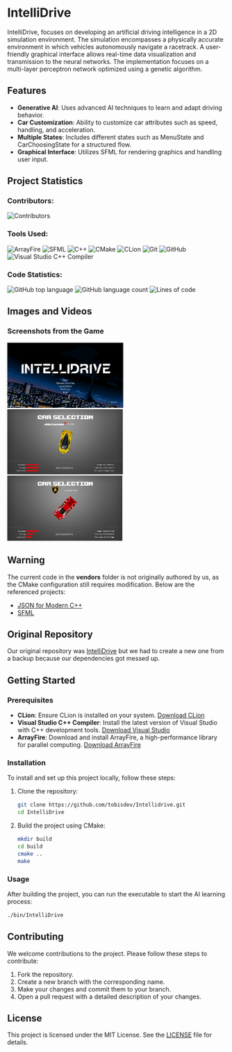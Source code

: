 # IntelliDrive

IntelliDrive, focuses on developing an artificial driving intelligence in a 2D simulation environment. The simulation encompasses a physically accurate environment in which vehicles autonomously navigate a racetrack. A user-friendly graphical interface allows real-time data visualization and transmission to the neural networks. The implementation focuses on a multi-layer perceptron network optimized using a genetic algorithm.

## Features
- **Generative AI**: Uses advanced AI techniques to learn and adapt driving behavior.
- **Car Customization**: Ability to customize car attributes such as speed, handling, and acceleration.
- **Multiple States**: Includes different states such as MenuState and CarChoosingState for a structured flow.
- **Graphical Interface**: Utilizes SFML for rendering graphics and handling user input.

## Project Statistics

### Contributors:
![Contributors](https://contributors-img.web.app/image?repo=tobisdev/Cpp-GenerativeAI)

### Tools Used:
<p align="left">
  <img src="https://external-content.duckduckgo.com/iu/?u=http%3A%2F%2Farrayfire.com%2Flogos%2Farrayfire_logo_whitebkgnd.png&f=1&nofb=1&ipt=492162a18381f8c743d1617b0cdd2ef9776b7e03b649b8cd46e15f8832ee63db&ipo=images" alt="ArrayFire" height="50">
  <img src="https://external-content.duckduckgo.com/iu/?u=https%3A%2F%2Fwww.pikpng.com%2Fpngl%2Fb%2F73-738895_sfml-logo-sfml-icon-clipart.png&f=1&nofb=1&ipt=37dea4a9d226a1cf90ed363fcb1c6c299cf2d3fb76c201bf1f534c8c4e894e36&ipo=images" alt="SFML" height="50">
  <img src="https://upload.wikimedia.org/wikipedia/commons/1/18/ISO_C%2B%2B_Logo.svg" alt="C++" height="50">
  <img src="https://upload.wikimedia.org/wikipedia/commons/1/13/Cmake.svg" alt="CMake" height="50">
  <img src="https://external-content.duckduckgo.com/iu/?u=https%3A%2F%2Fresources.jetbrains.com%2Fstorage%2Fproducts%2Fcompany%2Fbrand%2Flogos%2FCLion_icon.png&f=1&nofb=1&ipt=917eb1a40af6a8bb0bf8cae02279d54e005c2dd5b83774b9a25d5eb49c36c2fe&ipo=images" alt="CLion" height="50">
  <img src="https://upload.wikimedia.org/wikipedia/commons/3/3f/Git_icon.svg" alt="Git" height="50">
  <img src="https://upload.wikimedia.org/wikipedia/commons/9/91/Octicons-mark-github.svg" alt="GitHub" height="50">
  <img src="https://external-content.duckduckgo.com/iu/?u=https%3A%2F%2Fpluspng.com%2Fimg-png%2Fvisual-studio-logo-png-visual-studio-code-logo-png-transparent-amp-svg-vector-pluspng-2400x2412.png&f=1&nofb=1&ipt=a8f263de14c51eb41fa2005f1d355f0050c031eabf6ea6d0ab999dbda0126725&ipo=images" alt="Visual Studio C++ Compiler" height="50">
</p>

### Code Statistics:
![GitHub top language](https://img.shields.io/github/languages/top/tobisdev/IntelliDrive)
![GitHub language count](https://img.shields.io/github/languages/count/tobisdev/IntelliDrive)
![Lines of code](https://tokei.rs/b1/github/tobisdev/IntelliDrive)

## Images and Videos

### Screenshots from the Game

<div class="image-container">
<img src="/resources/Screenshots/Screen1.png" alt="Screenshot 1" height="150">
<img src="/resources/Screenshots/Screen2.png" alt="Screenshot 2" height="150">
<img src="/resources/Screenshots/Screen3.png" alt="Screenshot 3" height="150">
</div>

## Warning

The current code in the **vendors** folder is not originally authored by us, as the CMake configuration still requires modification. Below are the referenced projects:

- [JSON for Modern C++](https://github.com/nlohmann/json)
- [SFML](https://github.com/SFML/SFML)

## Original Repository

Our original repository was [IntelliDrive](https://github.com/voricc/IntelliDrive) but we had to create a new one from a backup because our dependencies got messed up.

## Getting Started

### Prerequisites

- **CLion**: Ensure CLion is installed on your system. [Download CLion](https://www.jetbrains.com/clion/download/)
- **Visual Studio C++ Compiler**: Install the latest version of Visual Studio with C++ development tools. [Download Visual Studio](https://visualstudio.microsoft.com/downloads/)
- **ArrayFire**: Download and install ArrayFire, a high-performance library for parallel computing. [Download ArrayFire](https://arrayfire.com/download)

### Installation
To install and set up this project locally, follow these steps:

1. Clone the repository:
    ```bash
    git clone https://github.com/tobisdev/Intellidrive.git
    cd IntelliDrive
    ```

2. Build the project using CMake:
    ```bash
    mkdir build
    cd build
    cmake ..
    make
    ```

### Usage
After building the project, you can run the executable to start the AI learning process:

```bash
./bin/IntelliDrive
```

## Contributing
We welcome contributions to the project. Please follow these steps to contribute:

1. Fork the repository.
2. Create a new branch with the corresponding name.
3. Make your changes and commit them to your branch.
4. Open a pull request with a detailed description of your changes.

## License

This project is licensed under the MIT License. See the [LICENSE](LICENSE) file for details.
